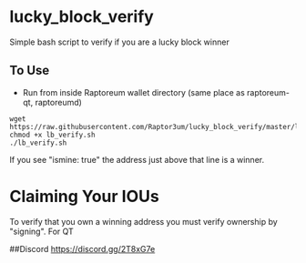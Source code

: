 # lucky_block_verify
Simple bash script to verify if you are a lucky block winner

## To Use
- Run from inside Raptoreum wallet directory (same place as raptoreum-qt, raptoreumd)
```
wget https://raw.githubusercontent.com/Raptor3um/lucky_block_verify/master/lb_verify.sh
chmod +x lb_verify.sh
./lb_verify.sh
```
If you see "ismine: true" the address just above that line is a winner.

# Claiming Your IOUs

To verify that you own a winning address you must verify ownership by "signing". For QT 
  
  ##Discord
  https://discord.gg/2T8xG7e
